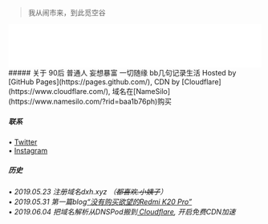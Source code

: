 > 我从闹市来，到此觅空谷  

<!-- music -->
<iframe src="//music.163.com/outchain/player?type=2&id=1491585&auto=0&height=66" frameborder="0" width="100%" height="86px" > </iframe>
##### 关于
90后  
普通人  
妄想暴富    
一切随缘    
bb几句记录生活  
Hosted by [GitHub Pages](https://pages.github.com/), CDN by [Cloudflare](https://www.cloudflare.com/), 域名在[NameSilo](https://www.namesilo.com/?rid=baa1b76ph)购买

##### 联系
 • [Twitter](https://twitter.com/caiwoshiwho)  
 • [Instagram](https://www.instagram.com/caiwoshiwho)
 <br/>
##### 历史
• *2019.05.23 注册域名dxh.xyz （~~都喜欢.小姨子~~）*   
• *2019.05.31 第一篇blog[“没有购买欲望的Redmi K20 Pro”](https://dxh.xyz/2019/05/31/Redmi-K20-pro/)*    
• *2019.06.04 把域名解析从DNSPod搬到<a href="https://www.cloudflare.com/"> Cloudflare</a>, 开启免费CDN加速*
 <br/>

 


